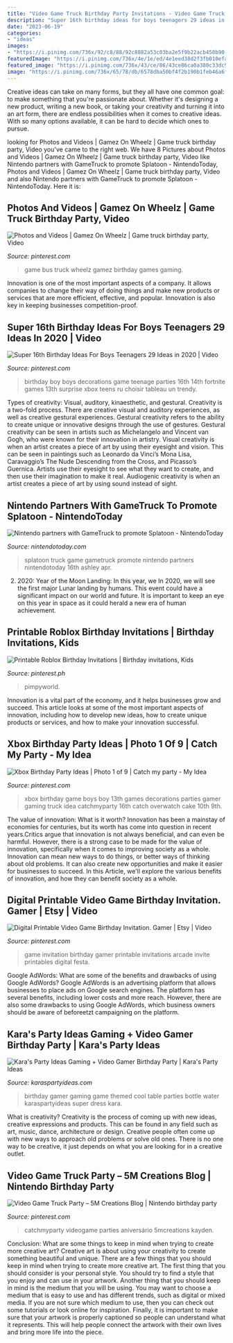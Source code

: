 ```yaml
---
title: "Video Game Truck Birthday Party Invitations - Video Game Truck Party – 5m Creations Blog"
description: "Super 16th birthday ideas for boys teenagers 29 ideas in 2020"
date: "2023-06-19"
categories:
- "ideas"
images:
- "https://i.pinimg.com/736x/92/c8/88/92c8882a53c03ba2e5f9b22acb458b90--video-game-birthday-th-birthday.jpg"
featuredImage: "https://i.pinimg.com/736x/4e/1e/ed/4e1eed38d2f3fb010efa258221b33dec.jpg"
featured_image: "https://i.pinimg.com/736x/43/ce/86/43ce86ca0a380c33dc9693c6b91c1ddc.jpg"
image: "https://i.pinimg.com/736x/65/78/db/6578dba50bf4f2b190b1feb46a6f0f97.jpg"
---
```



Creative ideas can take on many forms, but they all have one common goal: to make something that you're passionate about. Whether it's designing a new product, writing a new book, or taking your creativity and turning it into an art form, there are endless possibilities when it comes to creative ideas. With so many options available, it can be hard to decide which ones to pursue.

	

		
looking for Photos and Videos | Gamez On Wheelz | Game truck birthday party, Video you've came to the right web. We have 8 Pictures about Photos and Videos | Gamez On Wheelz | Game truck birthday party, Video like Nintendo partners with GameTruck to promote Splatoon - NintendoToday, Photos and Videos | Gamez On Wheelz | Game truck birthday party, Video and also Nintendo partners with GameTruck to promote Splatoon - NintendoToday. Here it is:
		
    
## Photos And Videos | Gamez On Wheelz | Game Truck Birthday Party, Video

<img loading=lazy src="https://i.pinimg.com/736x/92/c8/88/92c8882a53c03ba2e5f9b22acb458b90--video-game-birthday-th-birthday.jpg" onerror="this.onerror=null;this.src='https://tse3.mm.bing.net/th?id=OIP.yywijthpuj1CP-enkbHSKQHaLH&amp;pid=15.1';" alt="Photos and Videos | Gamez On Wheelz | Game truck birthday party, Video">

_Source: pinterest.com_

>game bus truck wheelz gamez birthday games gaming. 

	

Innovation is one of the most important aspects of a company. It allows companies to change their way of doing things and make new products or services that are more efficient, effective, and popular. Innovation is also key in keeping businesses competition-proof.

    
## Super 16th Birthday Ideas For Boys Teenagers 29 Ideas In 2020 | Video

<img loading=lazy src="https://i.pinimg.com/736x/4e/1e/ed/4e1eed38d2f3fb010efa258221b33dec.jpg" onerror="this.onerror=null;this.src='https://tse2.mm.bing.net/th?id=OIP.ymdrg2x5-HB0uxcbiCzvOAAAAA&amp;pid=15.1';" alt="Super 16th Birthday Ideas For Boys Teenagers 29 Ideas in 2020 | Video">

_Source: pinterest.com_

>birthday boy boys decorations game teenage parties 16th 14th fortnite games 13th surprise xbox teens ru choisir tableau un trendy. 

	

Types of creativity: Visual, auditory, kinaesthetic, and gestural.
Creativity is a two-fold process. There are creative visual and auditory experiences, as well as creative gestural experiences. Gestural creativity refers to the ability to create unique or innovative designs through the use of gestures. Gestural creativity can be seen in artists such as Michelangelo and Vincent van Gogh, who were known for their innovation in artistry. Visual creativity is when an artist creates a piece of art by using their eyesight and vision. This can be seen in paintings such as Leonardo da Vinci’s Mona Lisa, Caravaggio’s The Nude Descending from the Cross, and Picasso’s Guernica. Artists use their eyesight to see what they want to create, and then use their imagination to make it real. Audiogenic creativity is when an artist creates a piece of art by using sound instead of sight.

    
## Nintendo Partners With GameTruck To Promote Splatoon - NintendoToday

<img loading=lazy src="http://nintendotoday.com/wp-content/uploads/2015/04/game-truck-splatoon.jpg" onerror="this.onerror=null;this.src='https://tse3.mm.bing.net/th?id=OIP.i-sszIhqhfA0v_wmRLs0MwHaDj&amp;pid=15.1';" alt="Nintendo partners with GameTruck to promote Splatoon - NintendoToday">

_Source: nintendotoday.com_

>splatoon truck game gametruck promote nintendo partners nintendotoday 16th ashley apr. 

	

2) 2020: Year of the Moon Landing: In this year, we
In 2020, we will see the first major Lunar landing by humans. This event could have a significant impact on our world and future. It is important to keep an eye on this year in space as it could herald a new era of human achievement.

    
## Printable Roblox Birthday Invitations | Birthday Invitations, Kids

<img loading=lazy src="https://i.pinimg.com/736x/43/ce/86/43ce86ca0a380c33dc9693c6b91c1ddc.jpg" onerror="this.onerror=null;this.src='https://tse3.mm.bing.net/th?id=OIP.QLYgmaCjszPRNT4aO5b-wQHaLH&amp;pid=15.1';" alt="Printable Roblox Birthday Invitations | Birthday invitations, Kids">

_Source: pinterest.ph_

>pimpyworld. 

	

Innovation is a vital part of the economy, and it helps businesses grow and succeed. This article looks at some of the most important aspects of innovation, including how to develop new ideas, how to create unique products or services, and how to make your innovation successful.

    
## Xbox Birthday Party Ideas | Photo 1 Of 9 | Catch My Party - My Idea

<img loading=lazy src="https://i.pinimg.com/originals/b0/ff/69/b0ff69f3c5f38c8e5b0c35e65f2d011a.jpg" onerror="this.onerror=null;this.src='https://tse1.mm.bing.net/th?id=OIP.V5m98UpTvflXEDxaVjft0gHaJ3&amp;pid=15.1';" alt="Xbox Birthday Party Ideas | Photo 1 of 9 | Catch my party - My Idea">

_Source: pinterest.com_

>xbox birthday game boys boy 13th games decorations parties gamer gaming truck idea catchmyparty 16th catch overwatch cake 10th 9th. 

	

The value of innovation: What is it worth?
Innovation has been a mainstay of economies for centuries, but its worth has come into question in recent years.Critics argue that innovation is not always beneficial, and can even be harmful. However, there is a strong case to be made for the value of innovation, specifically when it comes to improving society as a whole. Innovation can mean new ways to do things, or better ways of thinking about old problems. It can also create new opportunities and make it easier for businesses to succeed. In this Article, we'll explore the various benefits of innovation, and how they can benefit society as a whole.

    
## Digital Printable Video Game Birthday Invitation. Gamer | Etsy | Video

<img loading=lazy src="https://i.pinimg.com/736x/c4/4b/4d/c44b4d95ef52034d5291179f60650573.jpg" onerror="this.onerror=null;this.src='https://tse3.mm.bing.net/th?id=OIP.CfEBn2Tm2Z6XC01NaQRCWQHaKX&amp;pid=15.1';" alt="Digital Printable Video Game Birthday Invitation. Gamer | Etsy | Video">

_Source: pinterest.com_

>game invitation birthday gamer printable invitations arcade invite printables digital festa. 

	

Google AdWords: What are some of the benefits and drawbacks of using Google AdWords?
Google AdWords is an advertising platform that allows businesses to place ads on Google search engines. The platform has several benefits, including lower costs and more reach. However, there are also some drawbacks to using Google AdWords, which business owners should be aware of beforeetzt campaigning on the platform.

    
## Kara&#039;s Party Ideas Gaming + Video Gamer Birthday Party | Kara&#039;s Party Ideas

<img loading=lazy src="https://karaspartyideas.com/wp-content/uploads/2017/03/Gaming-Video-Gamer-Birthday-Party-via-Karas-Party-Ideas-KarasPartyIdeas.com7_.jpeg" onerror="this.onerror=null;this.src='https://tse4.mm.bing.net/th?id=OIP.SJWhCWH8WydlZPi2tdnAjQHaE5&amp;pid=15.1';" alt="Kara&#039;s Party Ideas Gaming + Video Gamer Birthday Party | Kara&#039;s Party Ideas">

_Source: karaspartyideas.com_

>birthday gamer gaming game themed cool table parties bottle water karaspartyideas super dress kara. 

	

What is creativity?
Creativity is the process of coming up with new ideas, creative expressions and products. This can be found in any field such as art, music, dance, architecture or design. Creative people often come up with new ways to approach old problems or solve old ones. There is no one way to be creative, it just depends on what you are looking for in a creative outlet.

    
## Video Game Truck Party – 5M Creations Blog | Nintendo Birthday Party

<img loading=lazy src="https://i.pinimg.com/736x/65/78/db/6578dba50bf4f2b190b1feb46a6f0f97.jpg" onerror="this.onerror=null;this.src='https://tse4.mm.bing.net/th?id=OIP.ctq3-wohw0Pll8XlQfTc2gHaLH&amp;pid=15.1';" alt="Video Game Truck Party – 5M Creations Blog | Nintendo birthday party">

_Source: pinterest.com_

>catchmyparty videogame parties aniversário 5mcreations kayden. 

	

Conclusion: What are some things to keep in mind when trying to create more creative art?
Creative art is about using your creativity to create something beautiful and unique. There are a few things that you should keep in mind when trying to create more creative art. The first thing that you should consider is your personal style. You should try to find a style that you enjoy and can use in your artwork. Another thing that you should keep in mind is the medium that you will be using. You may want to choose a medium that is easy to use and has different trends, such as digital or mixed media. If you are not sure which medium to use, then you can check out some tutorials or look online for inspiration. Finally, it is important to make sure that your artwork is properly captioned so people can understand what it represents. This will help people connect the artwork with their own lives and bring more life into the piece.

